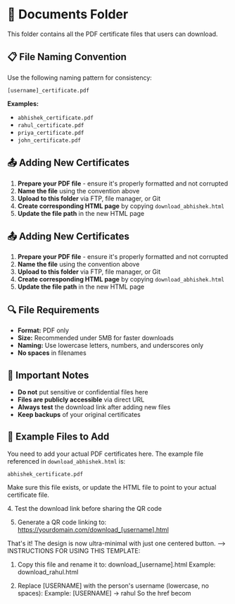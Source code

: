 # 📁 Documents Folder

This folder contains all the PDF certificate files that users can download.

## 📋 File Naming Convention

Use the following naming pattern for consistency:
```
[username]_certificate.pdf
```

**Examples:**

- `abhishek_certificate.pdf`
- `rahul_certificate.pdf`
- `priya_certificate.pdf`
- `john_certificate.pdf`



## 📤 Adding New Certificates

1. **Prepare your PDF file** - ensure it's properly formatted and not corrupted
2. **Name the file** using the convention above
3. **Upload to this folder** via FTP, file manager, or Git
4. **Create corresponding HTML page** by copying `download_abhishek.html`
5. **Update the file path** in the new HTML page
## 📤 Adding New Certificates

1. **Prepare your PDF file** - ensure it's properly formatted and not corrupted
2. **Name the file** using the convention above
3. **Upload to this folder** via FTP, file manager, or Git
4. **Create corresponding HTML page** by copying `download_abhishek.html`
5. **Update the file path** in the new HTML page

## 🔍 File Requirements

- **Format:** PDF only
- **Size:** Recommended under 5MB for faster downloads
- **Naming:** Use lowercase letters, numbers, and underscores only
- **No spaces** in filenames

## 🚫 Important Notes

- **Do not** put sensitive or confidential files here
- **Files are publicly accessible** via direct URL
- **Always test** the download link after adding new files
- **Keep backups** of your original certificates

## 📝 Example Files to Add

You need to add your actual PDF certificates here. The example file referenced in `download_abhishek.html` is:
```
abhishek_certificate.pdf
```

Make sure this file exists, or update the HTML file to point to your actual certificate file. 
<!-- 
INSTRUCTIONS FOR USING THIS TEMPLATE:

1. Copy this file and rename it to: download_[username].html
   Example: download_rahul.html

2. Replace [USERNAME] with the person's username (lowercase, no spaces):
   Example: [USERNAME] → rahul
   So the href becomes: documents/rahul_certificate.pdf
   3. Make sure the corresponding PDF file exists in the documents/ folder:
   Example: documents/rahul_certificate.pdf

4. Test the download link before sharing the QR code

5. Generate a QR code linking to: https://yourdomain.com/download_[username].html

That's it! The design is now ultra-minimal with just one centered button.
--> 4. Test the download link before sharing the QR code

5. Generate a QR code linking to: https://yourdomain.com/download_[username].html

That's it! The design is now ultra-minimal with just one centered button.
--> INSTRUCTIONS FOR USING THIS TEMPLATE:

1. Copy this file and rename it to: download_[username].html
   Example: download_rahul.html

2. Replace [USERNAME] with the person's username (lowercase, no spaces):
   Example: [USERNAME] → rahul
   So the href becom


